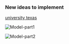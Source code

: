 ### New ideas to implement

[university texas](https://farside.ph.utexas.edu/teaching/)

![Model-part1](https://github.com/Tulamechatronics/Grade12-Physics/blob/main/Lecture_Notes/Screenshot%20(3440).png)

![Model-part2](https://github.com/Tulamechatronics/Grade12-Physics/blob/main/Lecture_Notes/Screenshot%20(3441).png)
